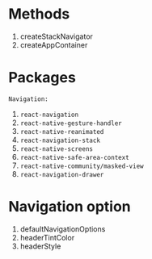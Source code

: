 # Methods

1. createStackNavigator
1. createAppContainer

# Packages

`Navigation:`

1. `react-navigation`
1. `react-native-gesture-handler`
1. `react-native-reanimated`
1. `react-navigation-stack`
1. `react-native-screens`
1. `react-native-safe-area-context`
1. `react-native-community/masked-view`
1. `react-navigation-drawer`

# Navigation option

1. defaultNavigationOptions
1. headerTintColor
1. headerStyle
